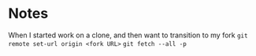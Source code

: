 Notes
===

When I started work on a clone, and then want to transition to my fork
`git remote set-url origin <fork URL>`
`git fetch --all -p`
